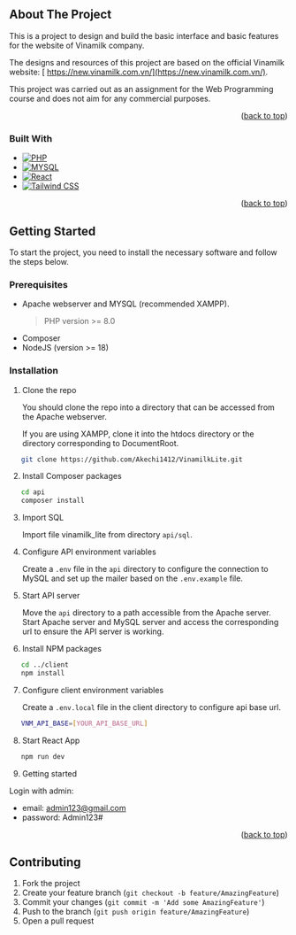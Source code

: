 <a name="readme-top"></a>

<!-- ABOUT THE PROJECT -->

## About The Project

This is a project to design and build the basic interface and basic features for the website of Vinamilk company.

The designs and resources of this project are based on the official Vinamilk website: [ https://new.vinamilk.com.vn/](https://new.vinamilk.com.vn/).

This project was carried out as an assignment for the Web Programming course and does not aim for any commercial purposes.

<p align="right">(<a href="#readme-top">back to top</a>)</p>

### Built With

- [![PHP][PHP]][PHP-url]
- [![MYSQL][mysql]][mysql-url]
- [![React][React.js]][React-url]
- [![Tailwind CSS][Tailwind.css]][Tailwind-url]

<p align="right">(<a href="#readme-top">back to top</a>)</p>

<!-- GETTING STARTED -->

## Getting Started

To start the project, you need to install the necessary software and follow the steps below.

### Prerequisites

- Apache webserver and MYSQL (recommended XAMPP).
  > PHP version >= 8.0
- Composer
- NodeJS (version >= 18)

### Installation

1. Clone the repo

   You should clone the repo into a directory that can be accessed from the Apache webserver.

   If you are using XAMPP, clone it into the htdocs directory or the directory corresponding to DocumentRoot.

```sh
   git clone https://github.com/Akechi1412/VinamilkLite.git
```

2. Install Composer packages

```sh
   cd api
   composer install
```

3. Import SQL

   Import file vinamilk_lite from directory `api/sql`.

4. Configure API environment variables

   Create a `.env` file in the `api` directory to configure the connection to MySQL and set up the mailer based on the `.env.example` file.

5. Start API server

   Move the `api` directory to a path accessible from the Apache server.
   Start Apache server and MySQL server and access the corresponding url to ensure the API server is working.

6. Install NPM packages

```sh
   cd ../client
   npm install
```

7. Configure client environment variables

   Create a `.env.local` file in the client directory to configure api base url.

```sh
   VNM_API_BASE=[YOUR_API_BASE_URL]
```

8. Start React App

```sh
   npm run dev
```

9. Getting started
   
Login with admin:

- email: admin123@gmail.com
- password: Admin123#

<p align="right">(<a href="#readme-top">back to top</a>)</p>

<!-- CONTRIBUTING -->

## Contributing

1. Fork the project
2. Create your feature branch (`git checkout -b feature/AmazingFeature`)
3. Commit your changes (`git commit -m 'Add some AmazingFeature'`)
4. Push to the branch (`git push origin feature/AmazingFeature`)
5. Open a pull request

<!-- MARKDOWN LINKS & IMAGES -->
<!-- https://www.markdownguide.org/basic-syntax/#reference-style-links -->

[PHP]: https://www.php.net/images/logos/php-power-micro.png
[PHP-url]: https://www.php.net/
[mysql]: https://img.shields.io/badge/mysql-4479A1?style=flat&logo=mysql&logoColor=white
[mysql-url]: https://www.mysql.com/
[React.js]: https://img.shields.io/badge/React-20232A?style=for-the-badge&logo=react&logoColor=61DAFB
[React-url]: https://reactjs.org/
[Tailwind.css]: https://img.shields.io/badge/tailwindcss-0F172A?&logo=tailwindcss
[Tailwind-url]: https://tailwindcss.com/
